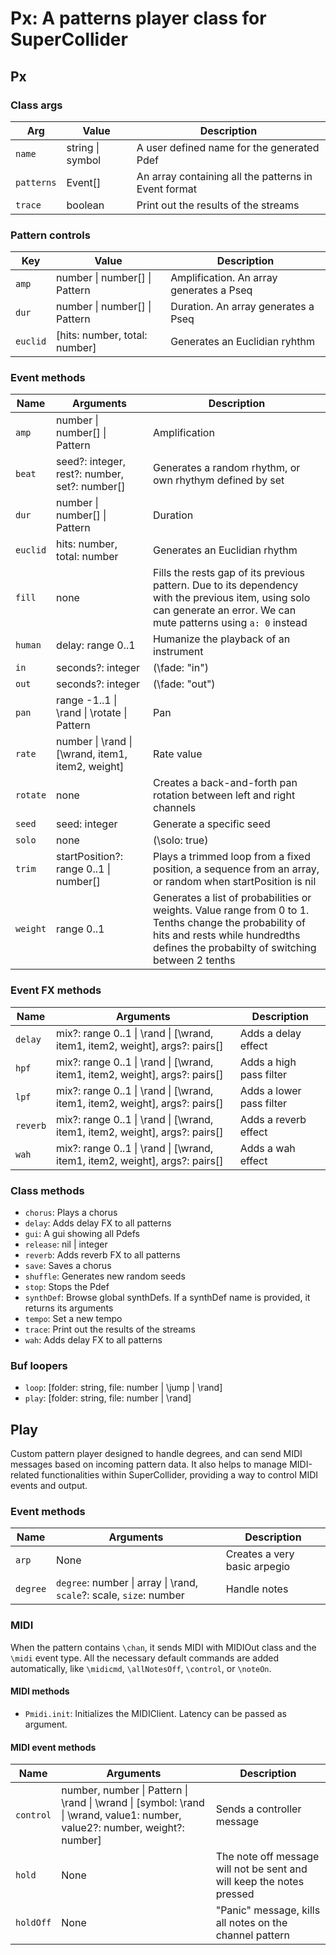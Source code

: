 # Px: A patterns player class for SuperCollider

## Px

### Class args

| Arg        | Value            | Description                                          |
| ---------- | ---------------- | ---------------------------------------------------- |
| `name`     | string \| symbol | A user defined name for the generated Pdef           |
| `patterns` | Event[]          | An array containing all the patterns in Event format |
| `trace`    | boolean          | Print out the results of the streams                 |

### Pattern controls

| Key      | Value                         | Description                              |
| -------- | ----------------------------- | ---------------------------------------- |
| `amp`    | number \| number[] \| Pattern | Amplification. An array generates a Pseq |
| `dur`    | number \| number[] \| Pattern | Duration. An array generates a Pseq      |
| `euclid` | [hits: number, total: number] | Generates an Euclidian ryhthm            |

### Event methods

| Name     | Arguments                                         | Description                                                                                                                                                                                  |
| -------- | ------------------------------------------------- | -------------------------------------------------------------------------------------------------------------------------------------------------------------------------------------------- |
| `amp`    | number \| number[] \| Pattern                     | Amplification                                                                                                                                                                                |
| `beat`   | seed?: integer, rest?: number, set?: number[]     | Generates a random rhythm, or own rhythym defined by set                                                                                                                                     |
| `dur`    | number \| number[] \| Pattern                     | Duration                                                                                                                                                                                     |
| `euclid` | hits: number, total: number                       | Generates an Euclidian rhythm                                                                                                                                                                |
| `fill`   | none                                              | Fills the rests gap of its previous pattern. Due to its dependency with the previous item, using solo can generate an error. We can mute patterns using `a: 0` instead                       |
| `human`  | delay: range 0..1                                 | Humanize the playback of an instrument                                                                                                                                                       |
| `in`     | seconds?: integer                                 | (\fade: "in")                                                                                                                                                                                |
| `out`    | seconds?: integer                                 | (\fade: "out")                                                                                                                                                                               |
| `pan`    | range -1..1 \| \rand \| \rotate \| Pattern        | Pan                                                                                                                                                                                          |
| `rate`   | number \| \rand \| [\wrand, item1, item2, weight] | Rate value                                                                                                                                                                                   |
| `rotate` | none                                              | Creates a back-and-forth pan rotation between left and right channels                                                                                                                        |
| `seed`   | seed: integer                                     | Generate a specific seed                                                                                                                                                                     |
| `solo`   | none                                              | (\solo: true)                                                                                                                                                                                |
| `trim`   | startPosition?: range 0..1 \| number[]            | Plays a trimmed loop from a fixed position, a sequence from an array, or random when startPosition is nil                                                                                    |
| `weight` | range 0..1                                        | Generates a list of probabilities or weights. Value range from 0 to 1. Tenths change the probability of hits and rests while hundredths defines the probabilty of switching between 2 tenths |

### Event FX methods

| Name     | Arguments                                                                   | Description              |
| -------- | --------------------------------------------------------------------------- | ------------------------ |
| `delay`  | mix?: range 0..1 \| \rand \| [\wrand, item1, item2, weight], args?: pairs[] | Adds a delay effect      |
| `hpf`    | mix?: range 0..1 \| \rand \| [\wrand, item1, item2, weight], args?: pairs[] | Adds a high pass filter  |
| `lpf`    | mix?: range 0..1 \| \rand \| [\wrand, item1, item2, weight], args?: pairs[] | Adds a lower pass filter |
| `reverb` | mix?: range 0..1 \| \rand \| [\wrand, item1, item2, weight], args?: pairs[] | Adds a reverb effect     |
| `wah`    | mix?: range 0..1 \| \rand \| [\wrand, item1, item2, weight], args?: pairs[] | Adds a wah effect        |

### Class methods

- `chorus`: Plays a chorus
- `delay`: Adds delay FX to all patterns
- `gui`: A gui showing all Pdefs
- `release`: nil | integer
- `reverb`: Adds reverb FX to all patterns
- `save`: Saves a chorus
- `shuffle`: Generates new random seeds
- `stop`: Stops the Pdef
- `synthDef`: Browse global synthDefs. If a synthDef name is provided, it returns its arguments
- `tempo`: Set a new tempo
- `trace`: Print out the results of the streams
- `wah`: Adds delay FX to all patterns

### Buf loopers

- `loop`: [folder: string, file: number | \jump | \rand]
- `play`: [folder: string, file: number | \rand]

## Play

Custom pattern player designed to handle degrees, and can send MIDI messages based on incoming pattern data. It also helps to manage MIDI-related functionalities within SuperCollider, providing a way to control MIDI events and output.

### Event methods

| Name     | Arguments                                                           | Description                  |
| -------- | ------------------------------------------------------------------- | ---------------------------- |
| `arp`    | None                                                                | Creates a very basic arpegio |
| `degree` | `degree`: number \| array \| \rand, `scale`?: scale, `size`: number | Handle notes                 |

### MIDI

When the pattern contains `\chan`, it sends MIDI with MIDIOut class and the `\midi` event type. All the necessary default commands are added automatically, like `\midicmd`, `\allNotesOff`, `\control`, or `\noteOn`.

#### MIDI methods

- `Pmidi.init`: Initializes the MIDIClient. Latency can be passed as argument.

#### MIDI event methods

| Name      | Arguments                                                                                                                   | Description                                                           |
| --------- | --------------------------------------------------------------------------------------------------------------------------- | --------------------------------------------------------------------- |
| `control` | number, number \| Pattern \| \rand \| \wrand \| [symbol: \rand \| \wrand, value1: number, value2?: number, weight?: number] | Sends a controller message                                            |
| `hold`    | None                                                                                                                        | The note off message will not be sent and will keep the notes pressed |
| `holdOff` | None                                                                                                                        | "Panic" message, kills all notes on the channel pattern               |
